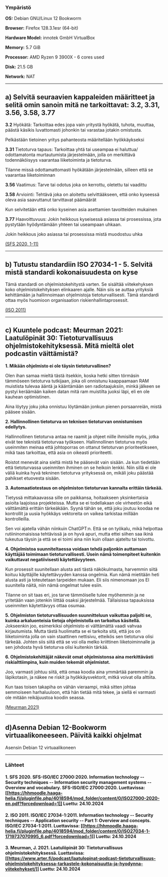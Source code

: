 <!--- metadata

title: h1 - Korkeat standardit
date: 24.10.2024
slug:
id: ICI012AS3A-3001
week: 
summary: Tehtävässä käsitellään tietoturvastandardeja, kuten ISO 27000 ja ISO 27034-1, sekä niiden keskeisiä käsitteitä ja merkitystä ohjelmistokehityksessä. Lisäksi arvioidaan podcastin väittämiä ohjelmistojen tietoturvasta ja pohditaan käytännön toimia, kuten Debianin asennusta.
tags: [ "ICI012AS3A-3001", "Application Hacking"]

--->

### Ympäristö

**OS:** Debian GNU/Linux 12 Bookworm

**Browser:** Firefox 128.3.1esr (64-bit)

**Hardware Model:** innotek GmbH VirtualBox

**Memory:** 5.7 GiB

**Processor:** AMD Ryzen 9 3900X - 6 cores used

**Disk:** 21.5 GB

**Network:** NAT

---

## a) Selvitä seuraavien kappaleiden määritteet ja selitä omin sanoin mitä ne tarkoittavat: 3.2, 3.31, 3.56, 3.58, 3.77

**3.2**
Hyökätä: Tarkoittaa edes jopa vain yritystä hyökätä, tuhota, muuttaa, päästä käsikis luvattomasti
johonkin tai varastaa jotakin omistusta.

Pelkästään tietoinen yritys pahanteosta määritellään hyökkäykseksi

**3.31**
Tietoturva tapaus: Tarkoittaa yhtä tai useampaa ei haluttua/ odottamatonta murtautumista järjestelmään,
jolla on merkittävä todennäköisyys vaarantaa liiketoiminta ja tietoturva.

Tilanne missä odottamattomasti hyökätään järjestelmään, silleen että se vaarantaa liiketoiminnan

**3.56**
Vaatimus: Tarve tai odotus joka on kerrottu, oletettu tai vaadittu

**3.58**
Arviointi: Tehtävä joka on aloitettu selvittääkseen, että onko kyseessä oleva asia saavuttanut
tarvittavat päämäärät

Kun selvitetään että onko kyseinen asia asettamien tavoitteiden mukainen

**3.77**
Haavoittuvuus: Jokin heikkous kyseisessä asiassa tai prosessissa, jota pystytään hyödyntämään yhteen tai
useampaan uhkaan.

Jokin heikkous joko asiassa tai prosessissa mistä muodostuu uhka

[(SFS 2020, 1-11)](/)

---

## b) Tutustu standardiin ISO 27034-1 - 5. Selvitä mistä standardi kokonaisuudesta on kyse

Tämä standardi on ohjelmistokehitystä varten. Se sisältää viitekehyksen koko
ohjelmistokehityksen elinkaaren ajalle. Näin siis se auttaa yrityksiä kehittämään ja hallinnoimaan
ohjelmistoja tietoturvallisesti. Tämä standardi ottaa myös huomioon organisaation
riskienhallintaprosessit.

[(ISO 2011)](/)

---

## c) Kuuntele podcast: Meurman 2021: Laatulöpinät 30: Tietoturvallisuus ohjelmistokehityksessä. Mitä mieltä olet podcastin väittämistä?

**1. Mikään ohjelmisto ei ole täysin tietoturvallinen?**

Olen ihan samaa mieltä tästä itsekkin, koska hetki sitten törmäsin tämmöseen tietoturva tutkijaan, joka
oli onnistunu kaappaamaan RAM muistista tulevaa ääntä ja kääntämään sen radiotaajuksiin, minkä jälkeen
se pystyi keräämään kaiken datan mitä ram muistilta juoksi läpi, eli en ole kauhean optimistinen.

Aina löytyy joku joka onnistuu löytämään jonkun pienen porsaanreiän, mistä pääsee sisään.

**2. Hallinnollinen tietoturva on teknisen tietoturvan onnistumisen edellytys.**

Hallinnollinen tietoturva antaa ne raamit ja ohjeet niille ihmisille myös, jotka eivät tee teknistä
tietoturvaa työkseen. Hallinnollinen tietoturva myös useinmiten meinaa että johtoporras on ottanut
tietoturvan prioriteetikseen, mikä taas tarkoittaa, että asia on oikeasti prioriteetti.

Roistot menevät aina sieltä mistä he pääsevät vain sisään. Ja kun tiedetään että tietoturvassa
useinmiten ihminen on se heikoin lenkki. Niin sillä ei ole väliä kuinka hyvä tekninen tietoturva
yrityksessä on, mikäli joku päästää pahikset etuovesta sisään.

**3. Automaatiotestaus on ohjelmiston tietoturvan kannalta erittäin tärkeää.**

Tietyssä mittakaavassa sille on paikkansa, hoitaakseen yksinkertaisia asioita laajoissa projekteissa.
Mutta se ei todellakaan ole virheetön eikä välttämättä erittäin tärkeäkään. Syynä tähän se, että joku
joutuu koodaa ne kontrollit ja uusia hyökkäys vektoreita on vaikea tarkistaa millään kontrolleilla.

Sen voi ajatella vähän niinkuin ChatGPT:n. Että se on työkalu, mikä helpottaa rutiininomaisissa
tehtävissä ja on hyvä apuri, mutta ettei siihen saa ikinä tukeutua täysin ja että se ei toimi aina niin
kuin ollaan ajateltu tai toivottu.

**4. Ohjelmistoa suunniteltaessa voidaan tehdä paljonkin auttamaan käyttäjää toimimaan tietoturvallisesti. Usein nämä toimenpiteet kuitenkin vaikuttavat negatiivisesti käytettävyyteen.**

Kun prosessit suunitellaan alusta asti tästä näkökulmasta, harvemmin siitä koituu käyttäjille
käytettävyyden kanssa ongelmia. Kun nämä mietitään heti alusta asti ja toteutetaan tarpeiden mukaan. Eli
siis nimenomaan jos EI suunitella näitä, niin nämä ongelmat tulee esiin.

Tilanne on sit taas eri, jos tarve tämmöiselle tulee myöhemmin ja ne yritetään vaan jotenkin liittää
osaksi järjestelmää. Tällaisissa tapauksissa useinmiten käytettävyys ottaa osumaa.

**5. Ohjelmiston tietoturvallisuuden suunnitteluun vaikuttaa paljolti se, kuinka arkaluonteisia tietoja ohjelmistolla on tarkoitus käsitellä.**
Jokseenkin joo, esimerkiksi ohjelmisto ei välttämättä vaadi vahvaa kirjautumista. Mutta tästä huolimatta
se ei tarkoita sitä, että jos on liiketoiminta jolla on vain staattinen nettisivu, etteikös sen
tietoturva olisi tärkeää.
Johten siis siitä että se voi olla melko kriittinen liiketoiminnalle ja sen johdosta
hyvä tietoturva olisi kuitenkin tärkää.

**6. Ohjelmistokehittäjät näkevät omat ohjelmistonsa aina merkittävästi riskialttiimpina, kuin muiden tekemät ohjelmistot.**

Joo, varmasti johtuu siitä, että omaa koodia aina ymmärtää paremmin ja läpikotasin, ja näkee ne riskit
ja hyökkäysvektorit, mitkä voivat olla alttiita.

Kun taas toisen takapiha on vähän vieraampi, mikä sitten johtaa semmoiseen harhaluuloon, että hän tietää
mitä tekee, ja siellä ei varmasti ole mitään reikäjuustoa koodin seassa.

[(Meurman 2021)](https://www.arter.fi/podcast/laatulopinat-podcast-tietoturvallisuus-ohjelmistokehityksessa-tarkastele-kokonaisuutta-ja-hyodynna-viitekehykset/)

---

## d)Asenna Debian 12-Bookworm virtuaalikoneeseen. Päivitä kaikki ohjelmat

Asensin Debian 12 virtuaalikoneen

---

### Lähteet

#### 1. SFS 2020. SFS-ISO/IEC 27000:2020. Information technology -- Security techniques -- Information security management systems -- Overview and vocabulary. SFS-ISO/IEC 27000:2020. Luettavissa: [[https://hhmoodle.haaga-helia.fi/pluginfile.php/4018594/mod_folder/content/0/ISO27000-2020-en.pdf?forcedownload=1]] Luettu: 24.10.2024

#### 2. ISO 2011. ISO/IEC 27034-1:2011. Information technology -- Security techniques -- Application security -- Part 1: Overview and concepts. ISO/IEC 27034-1:2011. Luettavissa: [[https://hhmoodle.haaga-helia.fi/pluginfile.php/4018594/mod_folder/content/0/ISO27034-1-1719737070995_6.pdf?forcedownload=1]] Luettu: 24.10.2024

#### 3. Meurman, J. 2021. Laatulöpinät 30: Tietoturvallisuus ohjelmistokehityksessä. Luettavissa: [[https://www.arter.fi/podcast/laatulopinat-podcast-tietoturvallisuus-ohjelmistokehityksessa-tarkastele-kokonaisuutta-ja-hyodynna-viitekehykset/]] Luettu: 24.10.2024
